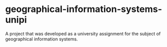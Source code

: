 # geographical-information-systems-unipi
A project that was developed as a university assignment for the subject of geographical information systems.
